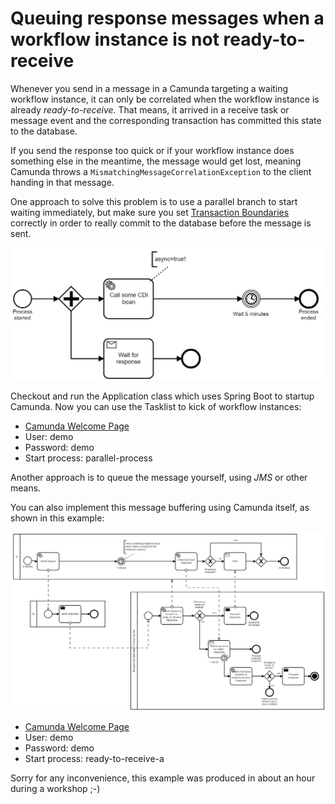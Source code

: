# Queuing response messages when a workflow instance is not ready-to-receive

Whenever you send in a message in a Camunda targeting a waiting workflow instance, it can only be correlated when the workflow instance is already *ready-to-receive*. That means, it arrived in a receive task or message event and the corresponding transaction has committed this state to the database.

If you send the response too quick or if your workflow instance does something else in the meantime, the message would get lost, meaning Camunda throws a `MismatchingMessageCorrelationException` to the client handing in that message. 

One approach to solve this problem is to use a parallel branch to start waiting immediately, but make sure you set [Transaction Boundaries](https://docs.camunda.org/manual/latest/user-guide/process-engine/transactions-in-processes/) correctly in order to really commit to the database before the message is sent.

![Example overview](parallelProcess.png)

Checkout and run the Application class which uses Spring Boot to startup Camunda. Now you can use the Tasklist to kick of workflow instances:

* [Camunda Welcome Page](http://localhost:8080/)
* User: demo
* Password: demo
* Start process: parallel-process


Another approach is to queue the message yourself, using *JMS* or other means. 

You can also implement this message buffering using Camunda itself, as shown in this example:

![Example overview](readyToReceiveBuffer.png)

* [Camunda Welcome Page](http://localhost:8080/)
* User: demo
* Password: demo
* Start process: ready-to-receive-a

Sorry for any inconvenience, this example was produced in about an hour during a workshop ;-)
